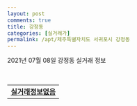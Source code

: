 ```yaml
---
layout: post
comments: true
title: 강정동
categories: [실거래가]
permalink: /apt/제주특별자치도 서귀포시 강정동
---
```


2021년 07월 08일 강정동 실거래 정보

<script type="text/javascript">
  google.charts.load('current', {'packages':['corechart']});
  google.charts.setOnLoadCallback(drawChart);

  function drawChart() {
    var data = google.visualization.arrayToDataTable([['거래일', '매매', '전월세', '전매'], ['20-07', 9, 8, 0], ['20-08', 8, 8, 0], ['20-09', 5, 11, 0], ['20-10', 13, 12, 0], ['20-11', 52, 16, 0], ['20-12', 35, 28, 0], ['21-01', 21, 23, 0], ['21-02', 16, 21, 0], ['21-03', 21, 32, 0], ['21-04', 25, 17, 0], ['21-05', 15, 7, 0], ['21-06', 10, 5, 0], ['21-07', 2, 0, 0]]);

    var options = {
      title: '최근 1년간 유형별 거래량 추이',
      legend: { position: 'bottom' }
    };

    var chart = new google.visualization.LineChart(document.getElementById('columnchart_material'));
    chart.draw(data, (options));년간 
  }
</script>

<div id="columnchart_material" style="width: 95%; margin-left: -35px; display: block"></div>
<br>
<table>
  <tr>
    <td colspan="4" style="font-weight: bold;"><a href="https://search.naver.com/search.naver?query=강정동 실거래정보없음">실거래정보없음</a></td>
  </tr>
    
</table>
    